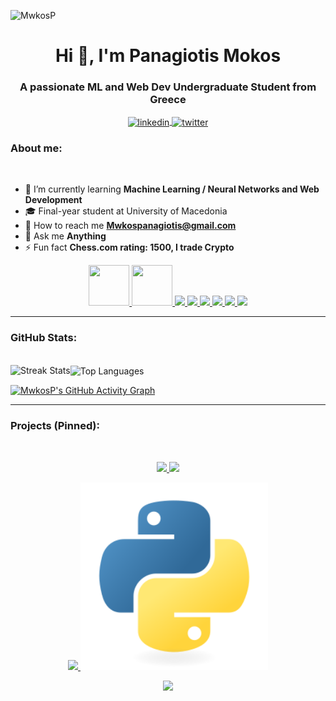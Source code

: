 
<p align="left">
  <img src="https://komarev.com/ghpvc/?username=MwkosP&label=Profile%20views&color=0e75b6&style=flat" alt="MwkosP" />
</p>

<h1 align="center">Hi 👋, I'm Panagiotis Mokos</h1>
<h3 align="center">A passionate ML and Web Dev Undergraduate Student from Greece</h3>


<p align="center">
  <a href="https://linkedin.com/in/YOUR-LINKEDIN" target="blank">
    <img align="center" src="https://img.icons8.com/color/48/000000/linkedin.png" alt="linkedin" height="40" width="40" />
  </a>
  <a href="https://twitter.com/YOUR-TWITTER" target="blank">
    <img align="center" src="https://img.icons8.com/color/48/000000/twitter.png" alt="twitter" height="40" width="40" />
  </a>
</p>


<h3 align="left">About me:</h3>
<br/>



- 🌱 I’m currently learning **Machine Learning / Neural Networks and Web Development**       
- 🎓 Final-year student at University of Macedonia      
- 📧 How to reach me **Mwkospanagiotis@gmail.com**
- 💬 Ask me **Anything**
- ⚡ Fun fact **Chess.com rating: 1500, I trade Crypto**  



<p align="center">
  <a href="https://www.python.org" target="_blank">
    <img src="https://cdn.jsdelivr.net/gh/devicons/devicon/icons/python/python-original.svg" width="65" height="65"/>
  </a>
  <a href="https://www.java.com/" target="_blank">
    <img src="https://cdn.jsdelivr.net/gh/devicons/devicon/icons/java/java-original.svg" width="65" height="65"/>
  </a>
  <a href="https://www.w3.org/html/" target="_blank">
    <img src="https://img.icons8.com/color/65/000000/html-5--v1.png"/>
  </a>
  <a href="https://www.w3schools.com/css/" target="_blank">
    <img src="https://img.icons8.com/color/65/000000/css3.png"/>
  </a>
  <a href="https://developer.mozilla.org/en-US/docs/Web/JavaScript" target="_blank">
    <img src="https://img.icons8.com/color/65/000000/javascript.png"/>
  </a>
  <a href="https://en.wikipedia.org/wiki/C_(programming_language)" target="_blank">
    <img src="https://img.icons8.com/color/65/000000/c-programming.png"/>
  </a>
  <a href="https://colab.research.google.com/" target="_blank">
    <img src="https://img.icons8.com/color/65/000000/google-colab.png"/>
  </a>
  <a href="https://code.visualstudio.com/" target="_blank">
    <img src="https://img.icons8.com/color/65/000000/visual-studio-code-2019.png"/>
  </a>
</p>



</p>


---
<h3 align="left">GitHub Stats:</h3> 
<br/>

<img src="https://github-readme-streak-stats.herokuapp.com/?user=MwkosP&theme=default" alt="Streak Stats" align="left"/>
<img src="https://github-readme-stats.vercel.app/api/top-langs?username=MwkosP&show_icons=true&locale=en&layout=compact" alt="Top Languages" align="center"/>

[![MwkosP's GitHub Activity Graph](https://github-readme-activity-graph.vercel.app/graph?username=MwkosP&theme=github-compact)](https://github.com/Ashutosh00710/github-readme-activity-graph)

---
<h3 align="left">Projects (Pinned):</h3>
<br/>

<p align="center">
  <a href="https://github.com/MwkosP/Breast-Cancer-Classification-with-NN" target="_blank">
    <img src="https://miro.medium.com/v2/resize:fit:800/format:webp/1*jfMnB0cdHQRYn2Hz1ozYew.png" width="300" />
  </a>
  <a href="https://github.com/MwkosP/GAS" target="_blank">
    <img src="https://cryptologos.cc/logos/bitcoin-btc-logo.png?v=032" width="300" />
  </a>
</p>

<p align="center">
  <a href="https://github.com/MwkosP/Machine-Learning-Projects" target="_blank">
    <img src="https://repository-images.githubusercontent.com/447168644/45a57e3e-94a7-4bd0-8039-2061432fef07" width="300" />
  </a>
  <a href="https://github.com/MwkosP/Python-Projects" target="_blank">
    <img src="https://raw.githubusercontent.com/devicons/devicon/master/icons/python/python-original.svg" width="300" />
  </a>
</p>

<p align="center">
  <a href="https://github.com/MwkosP/Web-Development-Projects" target="_blank">
    <img src="https://cdn.dribbble.com/users/1146013/screenshots/12175938/media/1d0e0d6a3a42ed61b58bb2be31c2f93a.png" width="300" />
  </a>
</p>

















